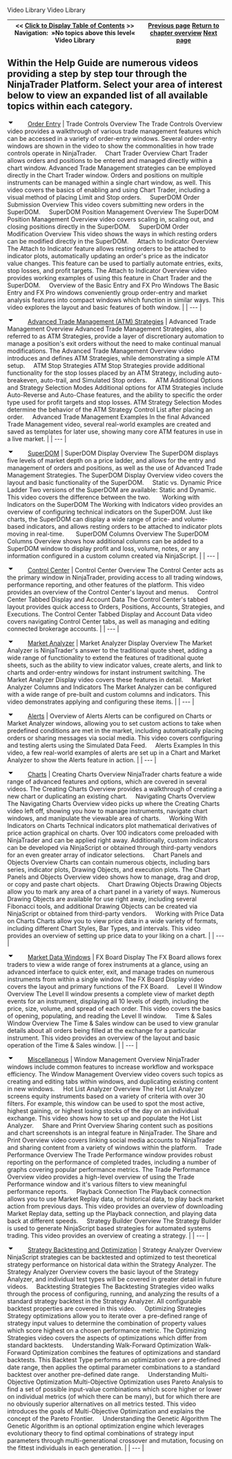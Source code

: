 ﻿
Video Library
Video Library

| \<\< [Click to Display Table of Contents](video_library.md) \>\> **Navigation:**   »No topics above this level«   Video Library | [Previous page](welcome-1.md) [Return to chapter overview](welcome-1.md) [Next page](release_notes-1.md) |
| --- | --- |
## Within the Help Guide are numerous videos providing a step by step tour through the NinjaTrader Platform. Select your area of interest below to view an expanded list of all available topics within each category.
![tog_minus](tog_minus-1.gif)        [Order Entry](javascript:HMToggle('toggle','OrderEntry','OrderEntry_ICON'))
| Trade Controls Overview The Trade Controls Overview video provides a walkthrough of various trade management features which can be accessed in a variety of order\-entry windows. Several order\-entry windows are shown in the video to show the commonalities in how trade controls operate in NinjaTrader.      Chart Trader Overview Chart Trader allows orders and positions to be entered and managed directly within a chart window. Advanced Trade Management strategies can be employed directly in the Chart Trader window. Orders and positions on multiple instruments can be managed within a single chart window, as well. This video covers the basics of enabling and using Chart Trader, including a visual method of placing Limit and Stop orders.      SuperDOM Order Submission Overview This video covers submitting new orders in the SuperDOM.      SuperDOM Position Management Overview The SuperDOM Position Management Overview video covers scaling in, scaling out, and closing positions directly in the SuperDOM.      SuperDOM Order Modification Overview This video shows the ways in which resting orders can be modified directly in the SuperDOM.      Attach to Indicator Overview The Attach to Indicator feature allows resting orders to be attached to indicator plots, automatically updating an order's price as the indicator value changes. This feature can be used to partially automate entries, exits, stop losses, and profit targets. The Attach to Indicator Overview video provides working examples of using this feature in Chart Trader and the SuperDOM.      Overview of the Basic Entry and FX Pro Windows The Basic Entry and FX Pro windows conveniently group order\-entry and market analysis features into compact windows which function in similar ways. This video explores the layout and basic features of both window. |
| --- |

![tog_minus](tog_minus-1.gif)        [Advanced Trade Management (ATM) Strategies](javascript:HMToggle('toggle','AdvancedTradeManagementStrategies','AdvancedTradeManagementStrategies_ICON'))
| Advanced Trade Management Overview Advanced Trade Management Strategies, also referred to as ATM Strategies, provide a layer of discretionary automation to manage a position's exit orders without the need to make continual manual modifications. The Advanced Trade Management Overview video introduces and defines ATM Strategies, while demonstrating a simple ATM setup.      ATM Stop Strategies ATM Stop Strategies provide additional functionality for the stop losses placed by an ATM Strategy, including auto\-breakeven, auto\-trail, and Simulated Stop orders.      ATM Additional Options and Strategy Selection Modes Additional options for ATM Strategies include Auto\-Reverse and Auto\-Chase features, and the ability to specific the order type used for profit targets and stop losses. ATM Strategy Selection Modes determine the behavior of the ATM Strategy Control List after placing an order.      Advanced Trade Management Examples In the final Advanced Trade Management video, several real\-world examples are created and saved as templates for later use, showing many core ATM features in use in a live market. |
| --- |

![tog_minus](tog_minus-1.gif)        [SuperDOM](javascript:HMToggle('toggle','SuperDOM','SuperDOM_ICON'))
| SuperDOM Display Overview The SuperDOM displays five levels of market depth on a price ladder, and allows for the entry and management of orders and positions, as well as the use of Advanced Trade Management Strategies. The SuperDOM Display Overview video covers the layout and basic functionality of the SuperDOM.      Static vs. Dynamic Price Ladder Two versions of the SuperDOM are available: Static and Dynamic. This video covers the difference between the two.        Working with Indicators on the SuperDOM The Working with Indicators video provides an overview of configuring technical indicators on the SuperDOM. Just like charts, the SuperDOM can display a wide range of price\- and volume\-based indicators, and allows resting orders to be attached to indicator plots moving in real\-time.        SuperDOM Columns Overview The SuperDOM Columns Overview shows how additional columns can be added to a SuperDOM window to display profit and loss, volume, notes, or any information configured in a custom column created via NinjaScript. |
| --- |

![tog_minus](tog_minus-1.gif)        [Control Center](javascript:HMToggle('toggle','ControlCenter','ControlCenter_ICON'))
| Control Center Overview The Control Center acts as the primary window in NinjaTrader, providing access to all trading windows, performance reporting, and other features of the platform. This video provides an overview of the Control Center's layout and menus.      Control Center Tabbed Display and Account Data The Control Center's tabbed layout provides quick access to Orders, Positions, Accounts, Strategies, and Executions. The Control Center Tabbed Display and Account Data video covers navigating Control Center tabs, as well as managing and editing connected brokerage accounts. |
| --- |

![tog_minus](tog_minus-1.gif)        [Market Analyzer](javascript:HMToggle('toggle','MarketAnalyzer','MarketAnalyzer_ICON'))
| Market Analyzer Display Overview The Market Analyzer is NinjaTrader's answer to the traditional quote sheet, adding a wide range of functionality to extend the features of traditional quote sheets, such as the ability to view indicator values, create alerts, and link to charts and order\-entry windows for instant instrument switching. The Market Analyzer Display video covers these features in detail.      Market Analyzer Columns and Indicators The Market Analyzer can be configured with a wide range of pre\-built and custom columns and indicators. This video demonstrates applying and configuring these items. |
| --- |

![tog_minus](tog_minus-1.gif)        [Alerts](javascript:HMToggle('toggle','Alerts','Alerts_ICON'))
| Overview of Alerts Alerts can be configured on Charts or Market Analyzer windows, allowing you to set custom actions to take when predefined conditions are met in the market, including automatically placing orders or sharing messages via social media. This video covers configuring and testing alerts using the Simulated Data Feed.      Alerts Examples In this video, a few real\-world examples of alerts are set up in a Chart and Market Analyzer to show the Alerts feature in action. |
| --- |

![tog_minus](tog_minus-1.gif)        [Charts](javascript:HMToggle('toggle','Charts','Charts_ICON'))
| Creating Charts Overview NinjaTrader charts feature a wide range of advanced features and options, which are covered in several videos. The Creating Charts Overview provides a walkthrough of creating a new chart or duplicating an existing chart.      Navigating Charts Overview The Navigating Charts Overview video picks up where the Creating Charts video left off, showing you how to manage instruments, navigate chart windows, and manipulate the viewable area of charts.      Working With Indicators on Charts Technical indicators plot mathematical derivatives of price action graphical on charts. Over 100 indicators come preloaded with NinjaTrader and can be applied right away. Additionally, custom indicators can be developed via NinjaScript or obtained through third\-party vendors for an even greater array of indicator selections.      Chart Panels and Objects Overview Charts can contain numerous objects, including bars series, indicator plots, Drawing Objects, and execution plots. The Chart Panels and Objects Overview video shows how to manage, drag and drop, or copy and paste chart objects.      Chart Drawing Objects Drawing Objects allow you to mark any area of a chart panel in a variety of ways. Numerous Drawing Objects are available for use right away, including several Fibonacci tools, and additional Drawing Objects can be created via NinjaScript or obtained from third\-party vendors.      Working with Price Data on Charts Charts allow you to view price data in a wide variety of formats, including different Chart Styles, Bar Types, and intervals. This video provides an overview of setting up price data to your liking on a chart. |
| --- |

![tog_minus](tog_minus-1.gif)        [Market Data Windows](javascript:HMToggle('toggle','MarketDataWindows','MarketDataWindows_ICON'))
| FX Board Display The FX Board allows forex traders to view a wide range of forex instruments at a glance, using an advanced interface to quick enter, exit, and manage trades on numerous instruments from within a single window. The FX Board Display video covers the layout and primary functions of the FX Board.       Level II Window Overview The Level II window presents a complete view of market depth events for an instrument, displaying all 10 levels of depth, including the price, size, volume, and spread of each order. This video covers the basics of opening, populating, and reading the Level II window.      Time \& Sales Window Overview The Time \& Sales window can be used to view granular details about all orders being filled at the exchange for a particular instrument. This video provides an overview of the layout and basic operation of the Time \& Sales window. |
| --- |

![tog_minus](tog_minus-1.gif)        [Miscellaneous](javascript:HMToggle('toggle','Miscellaneous','Miscellaneous_ICON'))
| Window Management Overview NinjaTrader windows include common features to increase workflow and workspace efficiency. The Window Management Overview video covers such topics as creating and editing tabs within windows, and duplicating existing content in new windows.      Hot List Analyzer Overview The Hot List Analyzer screens equity instruments based on a variety of criteria with over 30 filters. For example, this window can be used to spot the most active, highest gaining, or highest losing stocks of the day on an individual exchange. This video shows how to set up and populate the Hot List Analyzer.      Share and Print Overview Sharing content such as positions and chart screenshots is an integral feature in NinjaTrader. The Share and Print Overview video covers linking social media accounts to NinjaTrader and sharing content from a variety of windows within the platform.      Trade Performance Overview The Trade Performance window provides robust reporting on the performance of completed trades, including a number of graphs covering popular performance metrics. The Trade Performance Overview video provides a high\-level overview of using the Trade Performance window and it's various filters to view meaningful performance reports.      Playback Connection The Playback connection allows you to use Market Replay data, or historical data, to play back market action from previous days. This video provides an overview of downloading Market Replay data, setting up the Playback connection, and playing data back at different speeds.      Strategy Builder Overview The Strategy Builder is used to generate NinjaScript based strategies for automated systems trading. This video provides an overview of creating a strategy. |
| --- |

![tog_minus](tog_minus-1.gif)        [Strategy Backtesting and Optimization](javascript:HMToggle('toggle','StrategyBacktestingAndOptimization','StrategyBacktestingAndOptimization_ICON'))
| Strategy Analyzer Overview NinjaScript strategies can be backtested and optimized to test theoretical strategy performance on historical data within the Strategy Analyzer. The Strategy Analyzer Overview covers the basic layout of the Strategy Analyzer, and individual test types will be covered in greater detail in future videos.      Backtesting Strategies The Backtesting Strategies video walks through the process of configuring, running, and analyzing the results of a standard strategy backtest in the Strategy Analyzer. All configurable backtest properties are covered in this video.      Optimizing Strategies Strategy optimizations allow you to iterate over a pre\-defined range of strategy input values to determine the combination of property values which score highest on a chosen performance metric. The Optimizing Strategies video covers the aspects of optimizations which differ from standard backtests.      Understanding Walk\-Forward Optimization Walk\-Forward Optimization combines the features of optimizations and standard backtests. This Backtest Type performs an optimization over a pre\-defined date range, then applies the optimal parameter combinations to a standard backtest over another pre\-defined date range.      Understanding Multi\-Objective Optimization Multi\-Objective Optimization uses Pareto Analysis to find a set of possible input\-value combinations which score higher or lower on individual metrics (of which there can be many), but for which there are no obviously superior alternatives on all metrics tested. This video introduces the goals of Multi\-Objective Optimization and explains the concept of the Pareto Frontier.      Understanding the Genetic Algorithm The Genetic Algorithm is an optional optimization engine which leverages evolutionary theory to find optimal combinations of strategy input parameters through multi\-generational crossover and mutation, focusing on the fittest individuals in each generation. |
| --- |
